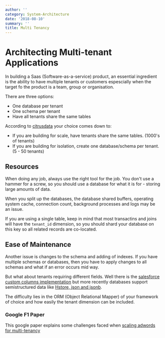 ```yaml
---
author: ''
category: System-Architecture
date: '2018-08-10'
summary: ''
title: Multi Tenancy
---
```

# Architecting Multi-tenant Applications

In building a Saas (Software-as-a-service) product, an essential ingredient is the ability to have multiple tenants or customers espescially when the target fo the product is a team, group or organisation.

There are three options:

* One database per tenant
* One schema per tenant
* Have all tenants share the same tables

According to [citrusdata](https://www.citusdata.com/blog/2016/10/03/designing-your-saas-database-for-high-scalability/) your choice comes down to:

* If you are building for scale, have tenants share the same tables. (1000's of tenants)
* If you are building for isolation, create one database/schema per tenant. (5 - 50 tenants)

## Resources

When doing any job, always use the right tool for the job. You don't use a hammer for a screw, so you should use a database for what it is for - storing large amounts of data.

When you split up the databases, the database shared buffers, operating system cache, connection count, background processes and logs may be an issue.

If you are using a single table, keep in mind that most transactins and joins will have the `tenant_id` dimension, so you should shard your database on this key so all related records are co-located.

## Ease of Maintenance

Another issue is changes to the schema and adding of indexes. If you have multiple schemas or databases, then you have to apply changes to all schemas and what if an error occurs mid way.

But what about tenants requiring different fields. Well there is the [salesforce custom columns implementation](http://www.developerforce.com/media/ForcedotcomBookLibrary/Force.com_Multitenancy_WP_101508.pdf) but more recently databases support semistructured data like [Hstore, json and jsonb](https://www.citusdata.com/blog/2016/07/14/choosing-nosql-hstore-json-jsonb/).

The difficulty lies in the ORM (Object Relational Mapper) of your framework of choice and how easily the tenant dimension can be included.

### Google F1 Paper

This google paper explains some challenges faced when [scaling adwords for multi-tenancy](http://static.googleusercontent.com/media/research.google.com/en//pubs/archive/41344.pdf)



